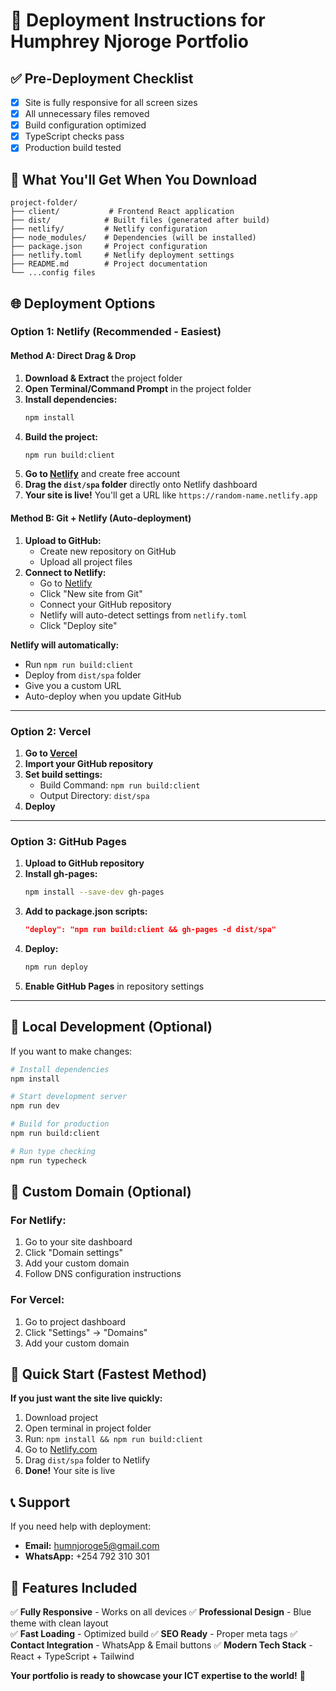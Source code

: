 # 🚀 Deployment Instructions for Humphrey Njoroge Portfolio

## ✅ Pre-Deployment Checklist

- [x] Site is fully responsive for all screen sizes
- [x] All unnecessary files removed
- [x] Build configuration optimized
- [x] TypeScript checks pass
- [x] Production build tested

## 📁 What You'll Get When You Download

```
project-folder/
├── client/           # Frontend React application
├── dist/            # Built files (generated after build)
├── netlify/         # Netlify configuration
├── node_modules/    # Dependencies (will be installed)
├── package.json     # Project configuration
├── netlify.toml     # Netlify deployment settings
├── README.md        # Project documentation
└── ...config files
```

## 🌐 Deployment Options

### Option 1: Netlify (Recommended - Easiest)

#### Method A: Direct Drag & Drop

1. **Download & Extract** the project folder
2. **Open Terminal/Command Prompt** in the project folder
3. **Install dependencies:**
   ```bash
   npm install
   ```
4. **Build the project:**
   ```bash
   npm run build:client
   ```
5. **Go to [Netlify](https://netlify.com)** and create free account
6. **Drag the `dist/spa` folder** directly onto Netlify dashboard
7. **Your site is live!** You'll get a URL like `https://random-name.netlify.app`

#### Method B: Git + Netlify (Auto-deployment)

1. **Upload to GitHub:**
   - Create new repository on GitHub
   - Upload all project files
2. **Connect to Netlify:**
   - Go to [Netlify](https://netlify.com)
   - Click "New site from Git"
   - Connect your GitHub repository
   - Netlify will auto-detect settings from `netlify.toml`
   - Click "Deploy site"

**Netlify will automatically:**

- Run `npm run build:client`
- Deploy from `dist/spa` folder
- Give you a custom URL
- Auto-deploy when you update GitHub

---

### Option 2: Vercel

1. **Go to [Vercel](https://vercel.com)**
2. **Import your GitHub repository**
3. **Set build settings:**
   - Build Command: `npm run build:client`
   - Output Directory: `dist/spa`
4. **Deploy**

---

### Option 3: GitHub Pages

1. **Upload to GitHub repository**
2. **Install gh-pages:**
   ```bash
   npm install --save-dev gh-pages
   ```
3. **Add to package.json scripts:**
   ```json
   "deploy": "npm run build:client && gh-pages -d dist/spa"
   ```
4. **Deploy:**
   ```bash
   npm run deploy
   ```
5. **Enable GitHub Pages** in repository settings

---

## 🔧 Local Development (Optional)

If you want to make changes:

```bash
# Install dependencies
npm install

# Start development server
npm run dev

# Build for production
npm run build:client

# Run type checking
npm run typecheck
```

## 📝 Custom Domain (Optional)

### For Netlify:

1. Go to your site dashboard
2. Click "Domain settings"
3. Add your custom domain
4. Follow DNS configuration instructions

### For Vercel:

1. Go to project dashboard
2. Click "Settings" → "Domains"
3. Add your custom domain

## 🎯 Quick Start (Fastest Method)

**If you just want the site live quickly:**

1. Download project
2. Open terminal in project folder
3. Run: `npm install && npm run build:client`
4. Go to [Netlify.com](https://netlify.com)
5. Drag `dist/spa` folder to Netlify
6. **Done!** Your site is live

## 📞 Support

If you need help with deployment:

- **Email:** humnjoroge5@gmail.com
- **WhatsApp:** +254 792 310 301

## 🌟 Features Included

✅ **Fully Responsive** - Works on all devices
✅ **Professional Design** - Blue theme with clean layout  
✅ **Fast Loading** - Optimized build
✅ **SEO Ready** - Proper meta tags
✅ **Contact Integration** - WhatsApp & Email buttons
✅ **Modern Tech Stack** - React + TypeScript + Tailwind

**Your portfolio is ready to showcase your ICT expertise to the world!** 🚀
